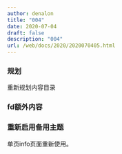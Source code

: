 ```yaml
---
author: denalon
title: "004"
date: 2020-07-04
draft: false
description: "004"
url: /web/docs/2020/2020070405.html
---
```


### 规划

重新规划内容目录

### fd额外内容

### 重新启用备用主题

单页info页面重新使用。
